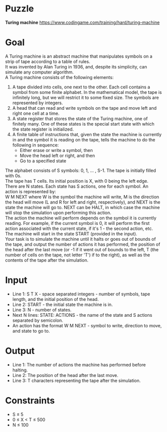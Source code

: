 # Puzzle
**Turing machine** https://www.codingame.com/training/hard/turing-machine

# Goal
A Turing machine is an abstract machine that manipulates symbols on a strip of tape according to a table of rules.  
It was invented by Alan Turing in 1936, and, despite its simplicity, can simulate any computer algorithm.  
A Turing machine consists of the following elements:
1. A tape divided into cells, one next to the other. Each cell contains a symbol from some finite alphabet. 
In the mathematical model, the tape is infinitely long, but we will restrict it to some fixed size. The symbols are represented by integers.
2. A head that can read and write symbols on the tape and move left and right one cell at a time.
3. A state register that stores the state of the Turing machine, one of finitely many. One of these states is the special start state with which the state register is initialized.
4. A finite table of instructions that, given the state the machine is currently in and the symbol it is reading on the tape, 
tells the machine to do the following in sequence:
   - Either erase or write a symbol, then
   - Move the head left or right, and then
   - Go to a specified state

The alphabet consists of S symbols: 0, 1, ... , S-1. The tape is initially filled with 0s.  
The tape has T cells. Its initial position is X, with 0 being the left edge.  
There are N states. Each state has S actions, one for each symbol. An action is represented by:  
W M NEXT
where W is the symbol the machine will write, M is the direction the head will move (L and R for left and right, respectively), and NEXT is the state the machine will go to. NEXT can be HALT, in which case the machine will stop the simulation upon performing this action.  
The action the machine will perform depends on the symbol it is currently reading. For example, if the current symbol is 0, it will perform the first action associated with the current state, if it's 1 - the second action, etc.  
The machine will start in the state START (provided in the input).  
Your task is to simulate the machine until it halts or goes out of bounds of the tape, and output the number of actions it has performed, the position of the head after the last move (or -1 if it went out of bounds to the left, T (the number of cells on the tape, not letter 'T') if to the right), as well as the contents of the tape after the simulation.  

# Input
* Line 1: S T X - space separated integers - number of symbols, tape length, and the initial position of the head.
* Line 2: START - the initial state the machine is in.
* Line 3: N - number of states.
* Next N lines: STATE: ACTIONS - the name of the state and S actions separated by semicolon. 
* An action has the format W M NEXT - symbol to write, direction to move, and state to go to.

# Output
* Line 1: The number of actions the machine has performed before halting.
* Line 2: The position of the head after the last move.
* Line 3: T characters representing the tape after the simulation.

# Constraints
* S ≤ 5
* 0 ≤ X < T ≤ 500
* N ≤ 100
